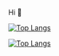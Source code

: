 Hi 👋

[![Top Langs](https://github-readme-stats.vercel.app/api/top-langs/?username=bogom1l&layout=compact)](https://github.com/bogom1l/)

[![Top Langs](https://github-readme-stats.vercel.app/api/top-langs/?username=bogom1l&layout=compact)](https://github.com/bogom1l/)
